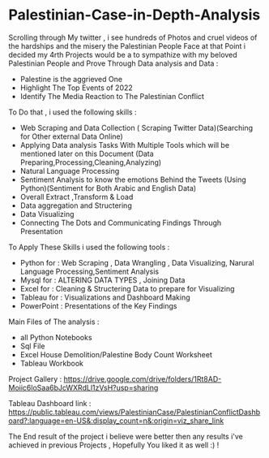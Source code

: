 # Palestinian-Case-in-Depth-Analysis

Scrolling through My twitter , i see hundreds of Photos and cruel videos of the hardships and the misery the Palestinian People Face 
at that Point i decided my 4rth Projects would be a to sympathize with my beloved Palestinian People and Prove Through Data analysis and Data  : 
- Palestine is the aggrieved One 
- Highlight The Top Events of 2022
- Identify The Media Reaction to The Palestinian Conflict 

To Do that , i used the following skills : 
- Web Scraping and Data Collection  ( Scraping Twitter Data)(Searching for Other external Data Online)
- Applying Data analysis Tasks With Multiple Tools which will be mentioned later on this Document (Data Preparing,Processing,Cleaning,Analyzing)  
- Natural Language Processing
- Sentiment Analysis to know the emotions Behind the Tweets (Using Python)(Sentiment for Both Arabic and English Data)
- Overall Extract ,Transform & Load
- Data aggregation and Structering  
- Data Visualizing
- Connecting The Dots and Communicating Findings Through Presentation

To Apply These Skills i used the following tools : 
- Python for : Web Scraping , Data Wrangling , Data Visualizing, Narural Language Processing,Sentiment Analysis 
- Mysql for : ALTERING DATA TYPES , Joining Data
- Excel for : Cleaning & Structering Data to prepare for Visualizing
- Tableau for  : Visualizations and Dashboard Making
- PowerPoint : Presentations of the Key Findings 

Main Files of The analysis : 
- all Python Notebooks 
- Sql File
- Excel House Demolition/Palestine Body Count Worksheet
- Tableau Workbook  
 
Project Gallery : 
https://drive.google.com/drive/folders/1Rt8AD-Moiic6loSaa6bJcWXRdLl1zVsH?usp=sharing  

Tableau Dashboard link : 
https://public.tableau.com/views/PalestinianCase/PalestinianConflictDashboard?:language=en-US&:display_count=n&:origin=viz_share_link

The End result of the project i believe were better then any results i've achieved in previous Projects , Hopefully You liked it as well :) ! 
